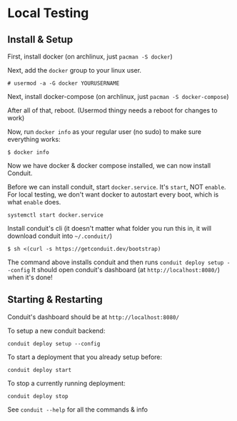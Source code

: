 # Local Testing

## Install & Setup

First, install docker (on archlinux, just `pacman -S docker`)

Next, add the `docker` group to your linux user.
```
# usermod -a -G docker YOURUSERNAME
```

Next, install docker-compose (on archlinux, just `pacman -S docker-compose`)

After all of that, reboot. (Usermod thingy needs a reboot for changes to work)

Now, run `docker info` as your regular user (no sudo) to make sure everything works:
```
$ docker info
```

Now we have docker & docker compose installed, we can now install Conduit.

Before we can install conduit, start `docker.service`. It's `start`, NOT `enable`. For local testing, we don't want docker to autostart every boot, which is what `enable` does.
```
systemctl start docker.service
```

Install conduit's cli (it doesn't matter what folder you run this in, it will download conduit into `~/.conduit/`)
```
$ sh <(curl -s https://getconduit.dev/bootstrap)
```

The command above installs conduit and then runs `conduit deploy setup --config` It should open conduit's dashboard (at `http://localhost:8080/`) when it's done!

## Starting & Restarting

Conduit's dashboard should be at `http://localhost:8080/`

To setup a new conduit backend:
```
conduit deploy setup --config
```

To start a deployment that you already setup before:
```
conduit deploy start
```

To stop a currently running deployment:
```
conduit deploy stop
```

See `conduit --help` for all the commands & info
